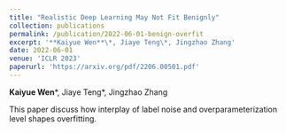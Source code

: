 ```yaml
---
title: "Realistic Deep Learning May Not Fit Benignly"
collection: publications
permalink: /publication/2022-06-01-benign-overfit
excerpt: '**Kaiyue Wen**\*, Jiaye Teng\*, Jingzhao Zhang'
date: 2022-06-01
venue: 'ICLR 2023'
paperurl: 'https://arxiv.org/pdf/2206.00501.pdf'
---
```

**Kaiyue Wen***, Jiaye Teng*, Jingzhao Zhang

This paper discuss how interplay of label noise and overparameterization level shapes overfitting.
